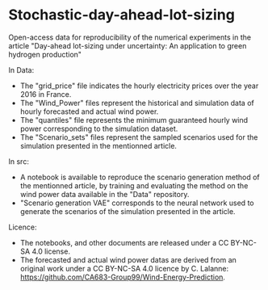 # Stochastic-day-ahead-lot-sizing
Open-access data for reproducibility of the numerical experiments in the article "Day-ahead lot-sizing under uncertainty: An application to green hydrogen production" 

In Data:
  - The "grid_price" file indicates the hourly electricity prices over the year 2016 in France.
  - The "Wind_Power" files represent the historical and simulation data of hourly forecasted and actual wind power.
  - The "quantiles" file represents the minimum guaranteed hourly wind power corresponding to the simulation dataset.
  - The "Scenario_sets" files represent the sampled scenarios used for the simulation presented in the mentionned article.

In src:
  - A notebook is available to reproduce the scenario generation method of the mentionned article, by training and evaluating the method on the wind power data available in the "Data" repository.
  - "Scenario generation VAE" corresponds to the neural network used to generate the scenarios of the simulation presented in the article.

Licence:
  -  The notebooks, and other documents are released under a CC BY-NC-SA 4.0 license.
  -  The forecasted and actual wind power datas are derived from an original work under a CC BY-NC-SA 4.0 licence by C. Lalanne: https://github.com/CA683-Group99/Wind-Energy-Prediction.
    
